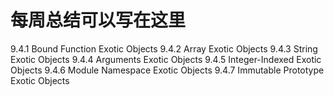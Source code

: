 # 每周总结可以写在这里

9.4.1 Bound Function Exotic Objects
9.4.2 Array Exotic Objects
9.4.3 String Exotic Objects
9.4.4 Arguments Exotic Objects
9.4.5 Integer-Indexed Exotic Objects
9.4.6 Module Namespace Exotic Objects
9.4.7 Immutable Prototype Exotic Objects
